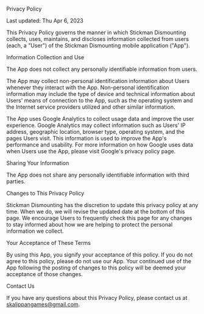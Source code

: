 Privacy Policy

Last updated: Thu Apr 6, 2023

This Privacy Policy governs the manner in which Stickman Dismounting collects, uses, maintains, and discloses information collected from users (each, a "User") of the Stickman Dismounting mobile application ("App").

Information Collection and Use

The App does not collect any personally identifiable information from users.

The App may collect non-personal identification information about Users whenever they interact with the App. Non-personal identification information may include the type of device and technical information about Users' means of connection to the App, such as the operating system and the Internet service providers utilized and other similar information.

The App uses Google Analytics to collect usage data and improve the user experience. Google Analytics may collect information such as Users' IP address, geographic location, browser type, operating system, and the pages Users visit. This information is used to improve the App's performance and usability. For more information on how Google uses data when Users use the App, please visit Google's privacy policy page.

Sharing Your Information

The App does not share any personally identifiable information with third parties.

Changes to This Privacy Policy

Stickman Dismounting has the discretion to update this privacy policy at any time. When we do, we will revise the updated date at the bottom of this page. We encourage Users to frequently check this page for any changes to stay informed about how we are helping to protect the personal information we collect.

Your Acceptance of These Terms

By using this App, you signify your acceptance of this policy. If you do not agree to this policy, please do not use our App. Your continued use of the App following the posting of changes to this policy will be deemed your acceptance of those changes.

Contact Us

If you have any questions about this Privacy Policy, please contact us at  skalippangames@gmail.com.
